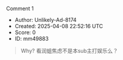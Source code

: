 Comment 1

- Author: Unlikely-Ad-8174
- Created: 2025-04-08 22:52:16 UTC
- Score: 0
- ID: mm49883

> Why? 看润蛆焦虑不是本sub主打娱乐么？

